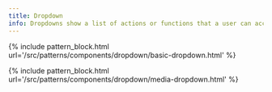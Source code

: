```yaml
---
title: Dropdown
info: Dropdowns show a list of actions or functions that a user can access.
---
```


{% include pattern_block.html url='/src/patterns/components/dropdown/basic-dropdown.html' %}

{% include pattern_block.html url='/src/patterns/components/dropdown/media-dropdown.html' %}
